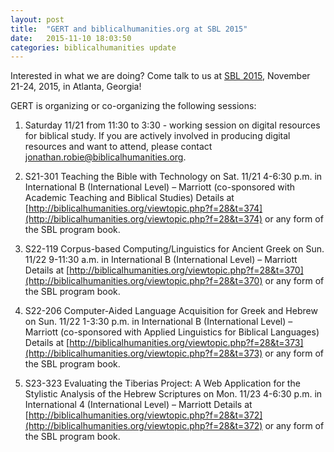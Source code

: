 ```yaml
---
layout: post
title:  "GERT and biblicalhumanities.org at SBL 2015"
date:   2015-11-10 18:03:50
categories: biblicalhumanities update
---
```

Interested in what we are doing?  Come talk to us at [SBL 2015](http://www.sbl-site.org/meetings/AnnualMeeting.aspx), November 21-24, 2015, in Atlanta, Georgia!

GERT is organizing or co-organizing the following sessions:

1. Saturday 11/21 from 11:30 to 3:30 - working session on digital resources for biblical study. If you are actively involved in producing digital resources and
  want to attend, please contact  <jonathan.robie@biblicalhumanities.org>.
 
2. S21-301 Teaching the Bible with Technology on Sat. 11/21 4-6:30 p.m. in International B (International Level) – Marriott (co-sponsored with Academic Teaching and Biblical Studies)
Details at [http://biblicalhumanities.org/viewtopic.php?f=28&t=374](http://biblicalhumanities.org/viewtopic.php?f=28&t=374) or any form of the SBL program book.

3. S22-119 Corpus-based Computing/Linguistics for Ancient Greek on Sun. 11/22 9-11:30 a.m. in International B (International Level) – Marriott
Details at [http://biblicalhumanities.org/viewtopic.php?f=28&t=370](http://biblicalhumanities.org/viewtopic.php?f=28&t=370) or any form of the SBL program book.

4. S22-206 Computer-Aided Language Acquisition for Greek and Hebrew on Sun. 11/22 1-3:30 p.m. in International B (International Level) – Marriott (co-sponsored with Applied Linguistics for Biblical Languages)
Details at [http://biblicalhumanities.org/viewtopic.php?f=28&t=373](http://biblicalhumanities.org/viewtopic.php?f=28&t=373) or any form of the SBL program book.
 
5. S23-323 Evaluating the Tiberias Project: A Web Application for the Stylistic Analysis of the Hebrew Scriptures on Mon. 11/23 4-6:30 p.m. in International 4 (International Level) – Marriott
Details at [http://biblicalhumanities.org/viewtopic.php?f=28&t=372](http://biblicalhumanities.org/viewtopic.php?f=28&t=372) or any form of the SBL program book.



